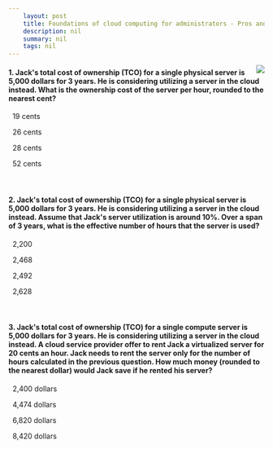 ```yaml
---
    layout: post
    title: Foundations of cloud computing for administrators - Pros and cons of cloud computing
    description: nil
    summary: nil
    tags: nil
---
```



 <a target="_blank" href="https://docs.microsoft.com/en-us/learn/modules/cmu-cloud-admin-overview/08-pros-cons/"><i class="fas fa-external-link-alt"></i> </a>
 <img align="right" src="https://docs.microsoft.com/en-us/learn/achievements/cmu-cloud-admin/cloud-admin-overview.svg">
####  1. Jack's total cost of ownership (TCO) for a single physical server is 5,000 dollars for 3 years. He is considering utilizing a server in the cloud instead. What is the ownership cost of the server per hour, rounded to the nearest cent?


<i class='fas fa-check-square' style='color: Dodgerblue;'></i> &nbsp;&nbsp;19 cents

<i class='far fa-square'></i> &nbsp;&nbsp;26 cents

<i class='far fa-square'></i> &nbsp;&nbsp;28 cents

<i class='far fa-square'></i> &nbsp;&nbsp;52 cents
<br />
<br />
<br />

####  2. Jack's total cost of ownership (TCO) for a single physical server is 5,000 dollars for 3 years. He is considering utilizing a server in the cloud instead. Assume that Jack's server utilization is around 10%. Over a span of 3 years, what is the effective number of hours that the server is used?


<i class='far fa-square'></i> &nbsp;&nbsp;2,200

<i class='far fa-square'></i> &nbsp;&nbsp;2,468

<i class='far fa-square'></i> &nbsp;&nbsp;2,492

<i class='fas fa-check-square' style='color: Dodgerblue;'></i> &nbsp;&nbsp;2,628
<br />
<br />
<br />

####  3. Jack's total cost of ownership (TCO) for a single compute server is 5,000 dollars for 3 years. He is considering utilizing a server in the cloud instead. A cloud service provider offer to rent Jack a virtualized server for 20 cents an hour. Jack needs to rent the server only for the number of hours calculated in the previous question. How much money (rounded to the nearest dollar) would Jack save if he rented his server?


<i class='far fa-square'></i> &nbsp;&nbsp;2,400 dollars

<i class='fas fa-check-square' style='color: Dodgerblue;'></i> &nbsp;&nbsp;4,474 dollars

<i class='far fa-square'></i> &nbsp;&nbsp;6,820 dollars

<i class='far fa-square'></i> &nbsp;&nbsp;8,420 dollars
<br />
<br />
<br />
